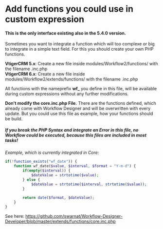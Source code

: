 # Add functions you could use in custom expression

#### This is the only interface existing also in the 5.4.0 version.

Sometimes you want to integrate a function which will too complexe or big to integrate in a simple text field. 
For this you should create your own PHP functions.

**VtigerCRM 5.x**: Create a new file inside modules/Workflow2/functions/ with the filename <individual>.inc.php  
**VtigerCRM 6.x**: Create a new file inside modules/Workflow2/extends/functions/ with the filename <individual>.inc.php

All functions with the nameprefix **wf_** you define in this file, will be available during custom expressions without any further modifications.

**Don't modify the core.inc.php File.** There are the functions defined, which already come with Workflow Designer and will be overwritten with every update.
But you could use this file as example, how your functions should be build.

##### If you break the PHP Syntax and integrate an Error in this file, no Workflow could be executed, because this files are included in most tasks!

*Example, which is currently integrated in Core:*

```php
if(!function_exists("wf_date")) {
    function wf_date($value, $interval, $format = "Y-m-d") {
        if(empty($interval)) {
            $dateValue = strtotime($value);
        } else {
            $dateValue = strtotime($interval, strtotime($value));
        }
 
        return date($format, $dateValue);
    }
}
```

See here: https://github.com/swarnat/Workflow-Designer-Developer/blob/master/extends/functions/core.inc.php
